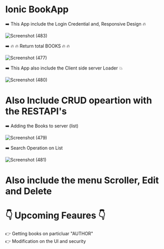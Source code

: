 #  Ionic BookApp 

 :arrow_right: This App include the Login Credential and, Responsive Design :fire:
 
 ![Screenshot (483)](https://user-images.githubusercontent.com/94365039/153655635-d194cfd4-c149-4b10-9be8-90bb12827af0.png)
 
 :arrow_right:  :fire:  :fire:  Return total BOOKS  :fire:  :fire:
 
 ![Screenshot (477)](https://user-images.githubusercontent.com/94365039/153656775-17ab7229-0d35-4dc9-aced-d9bcb965c1c3.png)

 :arrow_right: This App also include the Client side server Loader :boom:
 
 ![Screenshot (480)](https://user-images.githubusercontent.com/94365039/153655907-aabb9fb5-99a9-46df-9311-918a17034748.png)

 # Also Include CRUD opeartion with the RESTAPI's 
 
 :arrow_right: Adding the Books to server (list)
 
 ![Screenshot (479)](https://user-images.githubusercontent.com/94365039/153656327-98c68e4e-c535-4b46-ae6c-bae341c4b3d6.png)

 :arrow_right: Search Operation on List
 
 ![Screenshot (481)](https://user-images.githubusercontent.com/94365039/153656499-af91b7a1-c5d8-4b46-b1e3-803a78db1f53.png)

# Also include the menu Scroller, Edit and Delete

#  :point_down: Upcoming Feaures :point_down: 

   :point_right: Getting books on particluar "AUTHOR" <br/>
   :point_right: Modification on the UI and security 
 
 
